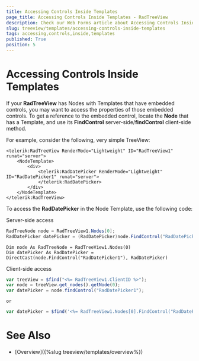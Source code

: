 ```yaml
---
title: Accessing Controls Inside Templates
page_title: Accessing Controls Inside Templates - RadTreeView
description: Check our Web Forms article about Accessing Controls Inside Templates.
slug: treeview/templates/accessing-controls-inside-templates
tags: accessing,controls,inside,templates
published: True
position: 5
---
```


# Accessing Controls Inside Templates

If your **RadTreeView** has Nodes with Templates that have embedded controls, you may want to access the properties of those embedded controls. To get a reference to the embedded control, locate the **Node** that has a Template, and use its **FindControl** server-side/**findControl** client-side method.

For example, consider the following, very simple TreeView:

````ASP.NET
<telerik:RadTreeView RenderMode="Lightweight" ID="RadTreeView1" runat="server">
    <NodeTemplate>
        <div>
            <telerik:RadDatePicker RenderMode="Lightweight" ID="RadDatePicker1" runat="server">
            </telerik:RadDatePicker>
        </div>
    </NodeTemplate>
</telerik:RadTreeView>
````

To access the **RadDatePicker** in the Node Template, use the following code:

Server-side access

````C#
RadTreeNode node = RadTreeView1.Nodes[0]; 
RadDatePicker datePicker = (RadDatePicker)node.FindControl("RadDatePicker1");
````
````VB
Dim node As RadTreeNode = RadTreeView1.Nodes(0)
Dim datePicker As RadDatePicker = DirectCast(node.FindControl("RadDatePicker1"), RadDatePicker)
````

Client-side access

````JavaScript
var treeView = $find("<%= RadTreeView1.ClientID %>");
var node = treeView.get_nodes().getNode(0); 
var datePicker = node.findControl("RadDatePicker1");
````

    or

````JavaScript
var datePicker = $find('<%= RadTreeView1.Nodes[0].FindControl("RadDatePicker1").ClientID %>');
````

# See Also

 * [Overview]({%slug treeview/templates/overview%})
